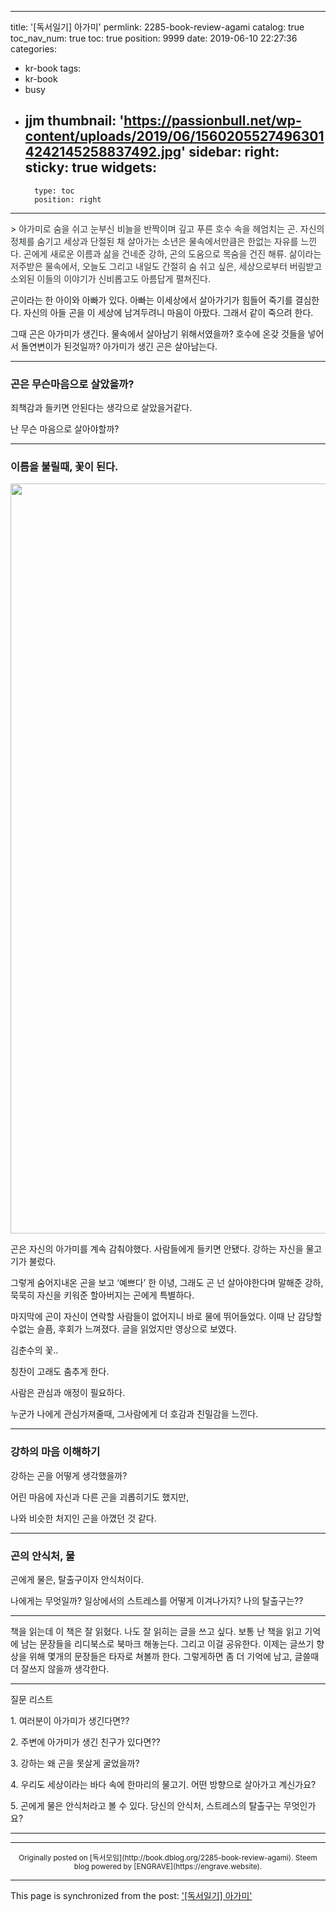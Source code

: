 
---
title: '[독서일기] 아가미'
permlink: 2285-book-review-agami
catalog: true
toc_nav_num: true
toc: true
position: 9999
date: 2019-06-10 22:27:36
categories:
- kr-book
tags:
- kr-book
- busy
- jjm
thumbnail: 'https://passionbull.net/wp-content/uploads/2019/06/15602055274963014242145258837492.jpg'
sidebar:
    right:
        sticky: true
widgets:
    -
        type: toc
        position: right
---


<p>> <span style="color: #303538;">아가미로 숨을 쉬고 눈부신 비늘을 반짝이며 깊고 푸른 호수 속을 헤엄치는 곤. 자신의 정체를 숨기고 세상과 단절된 채 살아가는 소년은 물속에서만큼은 한없는 자유를 느낀다. 곤에게 새로운 이름과 삶을 건네준 강하, 곤의 도움으로 목숨을 건진 해류. 삶이라는 저주받은 물속에서, 오늘도 그리고 내일도 간절히 숨 쉬고 싶은, 세상으로부터 버림받고 소외된 이들의 이야기가 신비롭고도 아름답게 펼쳐진다.</span></p>
<p>곤이라는 한 아이와 아빠가 있다. 아빠는 이세상에서 살아가기가 힘들어 죽기를 결심한다. 자신의 아들 곤을 이 세상에 남겨두려니 마음이 아팠다. 그래서 같이 죽으려 한다.</p>
<p>그때 곤은 아가미가 생긴다. 물속에서 살아남기 위해서였을까? 호수에 온갖 것들을 넣어서 돌연변이가 된것일까? 아가미가 생긴 곤은 살아남는다.</p>
<hr />
<h3>곤은 무슨마음으로 살았을까?</h3>
<p>죄책감과 들키면 안된다는 생각으로 살았을거같다.</p>
<p>난 무슨 마음으로 살아야할까?</p>
<hr />
<h3>이름을 불릴때, 꽃이 된다.</h3>
<p><img class="wp-image-2287 alignnone size-full" src="https://passionbull.net/wp-content/uploads/2019/06/15602055274963014242145258837492.jpg" width="1200" height="1200" srcset="![](https://passionbull.net/wp-content/uploads/2019/06/15602055274963014242145258837492.jpg) 1200w, ![](https://passionbull.net/wp-content/uploads/2019/06/15602055274963014242145258837492-150x150.jpg) 150w, ![](https://passionbull.net/wp-content/uploads/2019/06/15602055274963014242145258837492-300x300.jpg) 300w, ![](https://passionbull.net/wp-content/uploads/2019/06/15602055274963014242145258837492-768x768.jpg) 768w, ![](https://passionbull.net/wp-content/uploads/2019/06/15602055274963014242145258837492-1024x1024.jpg) 1024w, ![](https://passionbull.net/wp-content/uploads/2019/06/15602055274963014242145258837492-250x250.jpg) 250w, ![](https://passionbull.net/wp-content/uploads/2019/06/15602055274963014242145258837492-174x174.jpg) 174w" sizes="(max-width: 1200px) 100vw, 1200px" /></p>
<p>곤은 자신의 아가미를 계속 감춰야했다. 사람들에게 들키면 안됐다. 강하는 자신을 물고기가 불렀다.</p>
<p>그렇게 숨어지내온 곤을 보고 ‘예쁘다’ 한 이녕, 그래도 곤 넌 살아야한다며 말해준 강하, 묵묵히 자신을 키워준 할아버지는 곤에게 특별하다.</p>
<p>마지막에 곤이 자신이 연락할 사람들이 없어지니 바로 물에 뛰어들었다. 이때 난 감당할수없는 슬픔, 후회가 느껴졌다. 글을 읽었지만 영상으로 보였다.</p>
<p>김춘수의 꽃..</p>
<p>칭찬이 고래도 춤추게 한다.</p>
<p>사람은 관심과 애정이 필요하다.</p>
<p>누군가 나에게 관심가져줄때, 그사람에게 더 호감과 친밀감을 느낀다.</p>
<hr />
<h3>강하의 마음 이해하기</h3>
<p>강하는 곤을 어떻게 생각했을까?</p>
<p>어린 마음에 자신과 다른 곤을 괴롭히기도 했지만,</p>
<p>나와 비슷한 처지인 곤을 아꼈던 것 같다.</p>
<hr />
<h3>곤의 안식처, 물</h3>
<p>곤에게 물은, 탈출구이자 안식처이다.</p>
<p>나에게는 무엇일까? 일상에서의 스트레스를 어떻게 이겨나가지? 나의 탈출구는??</p>
<hr />
<p>책을 읽는데 이 책은 잘 읽혔다. 나도 잘 읽히는 글을 쓰고 싶다. 보통 난 책을 읽고 기억에 남는 문장들을 리디북스로 북마크 해놓는다. 그리고 이걸 공유한다. 이제는 글쓰기 향상을 위해 몇개의 문장들은 타자로 쳐볼까 한다. 그렇게하면 좀 더 기억에 남고, 글쓸때 더 잘쓰지 않을까 생각한다.</p>
<hr />
<p>질문 리스트</p>
<p>1. 여러분이 아가미가 생긴다면??</p>
<p>2. 주변에 아가미가 생긴 친구가 있다면??</p>
<p>3. 강하는 왜 곤을 못살게 굴었을까?</p>
<p>4. 우리도 세상이라는 바다 속에 한마리의 물고기. 어떤 방향으로 살아가고 계신가요?</p>
<p>5. 곤에게 물은 안식처라고 볼 수 있다. 당신의 안식처, 스트레스의 탈출구는 무엇인가요?</p>
<hr />


***
<center><sup>Originally posted on [독서모임](http://book.dblog.org/2285-book-review-agami). Steem blog powered by [ENGRAVE](https://engrave.website).</sup></center>

- - -

This page is synchronized from the post: ['[독서일기] 아가미'](https://steemit.com/@jacobyu/2285-book-review-agami)
